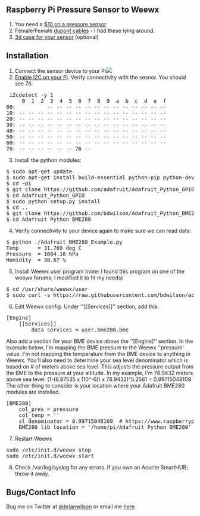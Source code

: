 Raspberry Pi Pressure Sensor to Weewx
---

1. You need a [$10 on a pressure sensor](https://www.amazon.com/gp/product/B01LETIESU)
2. Female/Female [dupont cables](https://www.amazon.com/Yohii-EL-CP-004-Multicolored-Dupont-Breadboard/dp/B07F378FCJ) - I had these lying around.
3. [3d case for your sensor](https://www.thingiverse.com/thing:3799556) (optional)

Installation
---
1. Connect the sensor device to your Pi![](https://raw.githubusercontent.com/bdwilson/acurite/master/bme280_bb.png)
2. [Enable I2C on your
Pi](https://learn.adafruit.com/adafruits-raspberry-pi-lesson-4-gpio-setup/configuring-i2c).
Verify connectivity with the sesnor. You should see 76.
<pre>
 i2cdetect -y 1
     0  1  2  3  4  5  6  7  8  9  a  b  c  d  e  f
00:          -- -- -- -- -- -- -- -- -- -- -- -- --
10: -- -- -- -- -- -- -- -- -- -- -- -- -- -- -- --
20: -- -- -- -- -- -- -- -- -- -- -- -- -- -- -- --
30: -- -- -- -- -- -- -- -- -- -- -- -- -- -- -- --
40: -- -- -- -- -- -- -- -- -- -- -- -- -- -- -- --
50: -- -- -- -- -- -- -- -- -- -- -- -- -- -- -- --
60: -- -- -- -- -- -- -- -- -- -- -- -- -- -- -- --
70: -- -- -- -- -- -- 76 --
</pre>
3. Install the python modules:
<pre>
$ sudo apt-get update
$ sudo apt-get install build-essential python-pip python-dev python-smbus git curl
$ cd ~pi
$ git clone https://github.com/adafruit/Adafruit_Python_GPIO.git
$ cd Adafruit_Python_GPIO
$ sudo python setup.py install
$ cd ..
$ git clone https://github.com/bdwilson/Adafruit_Python_BME280
$ cd Adafruit_Python_BME280
</pre>
4. Verify connectivity to your device again to make sure we can read data:
<pre>
$ python ./Adafruit_BME280_Example.py
Temp      = 31.769 deg C
Pressure  = 1004.16 hPa
Humidity  = 30.67 %
</pre>
5. Install Weewx user program (note: I found this program on one of the weewx forums; I modified it to fit my needs)
<pre>
$ cd /usr/share/weewx/user
$ sudo curl -s https://raw.githubusercontent.com/bdwilson/acurite/master/bme280.py -o bme280.py
</pre>
6. Edit Weewx config. Under ''[[Services]]'' section, add this:
<pre>
[Engine]
    [[Services]]
        data_services = user.bme280.bme
</pre>
Also add a section for your BME device above the ''[Engine]'' section. In the
example below, I'm mapping the BME pressure to the Weewx ''pressure' value. I'm not
mapping the temperature from the BME device to anything in Weewx. You'll also
need to determine your sea level denominator which is based on # of meters
above sea level. This adjusts the pressure output from the BME to the pressure
at your altitude. In my example, I'm 78.9432 meters above sea level:
(1-(6.87535 x (10^-6)) x 78.9432)^5.2561 = 0.99715048109
The other thing to consider is your location where your Adafruit BME280 modules
are installed.
<pre>
[BME280]
    col_pres = pressure
    col_temp = ''
    sl_denominator = 0.99715048109  # https://www.raspberrypi.org/forums/viewtopic.php?t=154262
    BME280_lib_location = '/home/pi/Adafruit_Python_BME280'
</pre>
7. Restart Weewx
<pre>
sudo /etc/init.d/weewx stop
sudo /etc/init.d/weewx start
</pre>
8. Check /var/log/syslog for any errors. If you own an Acurite SmartHUB; throw it away. 

Bugs/Contact Info
-----------------
Bug me on Twitter at [@brianwilson](http://twitter.com/brianwilson) or email me [here](http://cronological.com/comment.php?ref=bubba).
